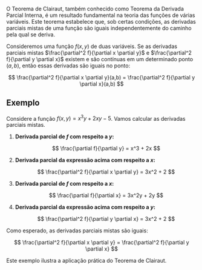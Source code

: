 O Teorema de Clairaut, também conhecido como Teorema da Derivada Parcial Interna, é um resultado fundamental na teoria das funções de várias variáveis. Este teorema estabelece que, sob certas condições, as derivadas parciais mistas de uma função são iguais independentemente do caminho pela qual se deriva.

Consideremos uma função $f(x,y)$ de duas variáveis. Se as derivadas parciais mistas $\frac{\partial^2 f}{\partial x \partial y}$ e $\frac{\partial^2 f}{\partial y \partial x}$ existem e são contínuas em um determinado ponto $(a,b)$, então essas derivadas são iguais no ponto:

$$
\frac{\partial^2 f}{\partial x \partial y}(a,b) = \frac{\partial^2 f}{\partial y \partial x}(a,b)
$$

## Exemplo

Considere a função $f(x,y) = x^3y + 2xy - 5$. Vamos calcular as derivadas parciais mistas.

1. **Derivada parcial de $f$ com respeito a $y$:**

   $$ 
   \frac{\partial f}{\partial y} = x^3 + 2x
   $$

2. **Derivada parcial da expressão acima com respeito a $x$:**

   $$
   \frac{\partial^2 f}{\partial x \partial y} = 3x^2 + 2
   $$

3. **Derivada parcial de $f$ com respeito a $x$:**

   $$
   \frac{\partial f}{\partial x} = 3x^2y + 2y
   $$

4. **Derivada parcial da expressão acima com respeito a $y$:**

   $$
   \frac{\partial^2 f}{\partial y \partial x} = 3x^2 + 2
   $$

Como esperado, as derivadas parciais mistas são iguais:

$$
\frac{\partial^2 f}{\partial x \partial y} = \frac{\partial^2 f}{\partial y \partial x}
$$

Este exemplo ilustra a aplicação prática do Teorema de Clairaut.
